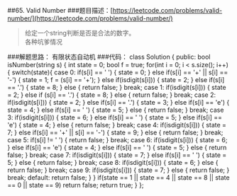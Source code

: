 ##65. Valid Number
###题目描述：[https://leetcode.com/problems/valid-number/](https://leetcode.com/problems/valid-number/)
> 给定一个string判断是否是合法的数字。    
> 各种坑爹情况

###解题思路：
有限状态自动机
###代码：
	class Solution {
	public:
	    bool isNumber(string s) {
	        int state = 0;
	        bool f = true;
	        for(int i = 0; i < s.size(); i++) {
	            switch(state){
	                case 0:
	                    if(s[i] == ' ')  {
	                        state = 0;
	                    }
	                    else if(s[i] == '+' || s[i] == '-') {
	                        state = 1; f = (s[i] == '+');
	                    }
	                    else if(isdigit(s[i])) {
	                        state = 2;
	                    }
	                    else if(s[i] == '.') {
	                        state = 8;
	                    }
	                    else {
	                        return false;
	                    }
	                    break;
	                case 1:
	                    if(isdigit(s[i])) {
	                        state = 2;
	                    }
	                    else if (s[i] == '.') {
	                        state = 8;
	                    }
	                    else {
	                        return false;
	                    }
	                    break;
	                case 2: 
	                    if(isdigit(s[i])) {
	                        state = 2;
	                    }
	                    else if(s[i] == '.') {
	                        state = 3;
	                    }
	                    else if(s[i] == 'e') {
	                        state = 4;
	                    }
	                    else if(s[i] == ' ') {
	                        state = 5;
	                    }
	                    else {
	                        return false;
	                    }
	                    break;
	                case 3:
	                    if(isdigit(s[i])) {
	                        state = 6;
	                    }
	                    else if(s[i] == ' ') {
	                        state = 5;
	                    }
	                    else if(s[i] == 'e') {
	                        state = 4;
	                    }
	                    else {
	                        return false;
	                    }
	                    break;
	                case 4:
	                    if(isdigit(s[i])) {
	                        state = 7;
	                    }
	                    else if(s[i] == '+' || s[i] == '-') {
	                        state = 9;
	                    }
	                    else {
	                        return false;
	                    }
	                    break;
	                case 5:
	                    if(s[i] != ' ') {
	                        return false;
	                    }
	                    break;
	                case 6:
	                    if(isdigit(s[i])) {
	                        state = 6;
	                    }
	                    else if(s[i] == 'e') {
	                        state = 4;
	                    }
	                    else if(s[i] == ' ') {
	                        state = 5;
	                    }
	                    else {
	                        return false;
	                    }
	                    break;
	                case 7:
	                    if(isdigit(s[i])) {
	                        state = 7;
	                    }
	                    else if(s[i] == ' ') {
	                        state = 5;
	                    }
	                    else {
	                        return false;
	                    }
	                    break;
	                case 8:
	                    if(isdigit(s[i])) {
	                        state = 6;
	                    }
	                    else {
	                        return false;
	                    }
	                    break;
	                case 9:
	                    if(isdigit(s[i])) {
	                        state = 7;
	                    }
	                    else {
	                        return false;
	                    }
	                    break;
	                default:
	                    return false;
	            }
	        }
	        if(state == 1 || state == 4 || state == 8 || state == 0 || state == 9) return false;
	        return true;
	    }
	};